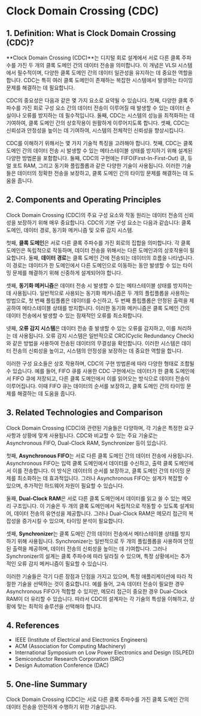 # Clock Domain Crossing (CDC)

## 1. Definition: What is **Clock Domain Crossing (CDC)**?
**Clock Domain Crossing (CDC)**는 디지털 회로 설계에서 서로 다른 클록 주파수를 가진 두 개의 클록 도메인 간의 데이터 전송을 의미합니다. 이 개념은 VLSI 시스템에서 필수적이며, 다양한 클록 도메인 간의 데이터 일관성을 유지하는 데 중요한 역할을 합니다. CDC는 특히 여러 클록 도메인이 존재하는 복잡한 시스템에서 발생하는 타이밍 문제를 해결하는 데 필요합니다. 

CDC의 중요성은 다음과 같은 몇 가지 요소로 요약될 수 있습니다. 첫째, 다양한 클록 주파수를 가진 회로 구성 요소 간의 데이터 전송이 이루어질 때 발생할 수 있는 데이터 손실이나 오류를 방지하는 데 필수적입니다. 둘째, CDC는 시스템의 성능을 최적화하는 데 기여하여, 클록 도메인 간의 상호작용이 원활하게 이루어지도록 합니다. 셋째, CDC는 신뢰성과 안정성을 높이는 데 기여하여, 시스템의 전체적인 신뢰성을 향상시킵니다.

CDC를 이해하기 위해서는 몇 가지 기술적 특징을 고려해야 합니다. 첫째, CDC는 클록 도메인 간의 데이터 전송 시 발생할 수 있는 메타스테이블 상태를 방지하기 위해 설계된 다양한 방법론을 포함합니다. 둘째, CDC의 구현에는 FIFO(First-In-First-Out) 큐, 듀얼 포트 RAM, 그리고 동기화 플립플롭과 같은 다양한 기술이 사용됩니다. 이러한 기술들은 데이터의 정확한 전송을 보장하고, 클록 도메인 간의 타이밍 문제를 해결하는 데 도움을 줍니다.

## 2. Components and Operating Principles
Clock Domain Crossing (CDC)의 주요 구성 요소와 작동 원리는 데이터 전송의 신뢰성을 보장하기 위해 매우 중요합니다. CDC의 기본 구성 요소는 다음과 같습니다: 클록 도메인, 데이터 경로, 동기화 메커니즘 및 오류 감지 시스템.

첫째, **클록 도메인**은 서로 다른 클록 주파수를 가진 회로의 집합을 의미합니다. 각 클록 도메인은 독립적으로 작동하며, 데이터 전송을 위해서는 다른 도메인과의 상호작용이 필요합니다. 둘째, **데이터 경로**는 클록 도메인 간에 전송되는 데이터의 흐름을 나타냅니다. 이 경로는 데이터가 한 도메인에서 다른 도메인으로 이동하는 동안 발생할 수 있는 타이밍 문제를 해결하기 위해 신중하게 설계되어야 합니다.

셋째, **동기화 메커니즘**은 데이터 전송 시 발생할 수 있는 메타스테이블 상태를 방지하는 데 사용됩니다. 일반적으로 사용되는 동기화 메커니즘은 두 개의 플립플롭을 사용하는 방법으로, 첫 번째 플립플롭은 데이터를 수신하고, 두 번째 플립플롭은 안정된 출력을 제공하여 메타스테이블 상태를 방지합니다. 이러한 동기화 메커니즘은 클록 도메인 간의 데이터 전송에서 발생할 수 있는 잠재적인 오류를 최소화합니다.

넷째, **오류 감지 시스템**은 데이터 전송 중 발생할 수 있는 오류를 감지하고, 이를 처리하는 데 사용됩니다. 오류 감지 시스템은 일반적으로 CRC(Cyclic Redundancy Check)와 같은 방법을 사용하여 전송된 데이터의 무결성을 확인합니다. 이러한 시스템은 데이터 전송의 신뢰성을 높이고, 시스템의 안정성을 보장하는 데 중요한 역할을 합니다.

이러한 구성 요소들은 상호 작용하며, CDC의 구현 방법론에 따라 다양한 형태로 조합될 수 있습니다. 예를 들어, FIFO 큐를 사용한 CDC 구현에서는 데이터가 한 클록 도메인에서 FIFO 큐에 저장되고, 다른 클록 도메인에서 이를 읽어오는 방식으로 데이터 전송이 이루어집니다. 이때 FIFO 큐는 데이터의 순서를 보장하고, 클록 도메인 간의 타이밍 문제를 해결하는 데 도움을 줍니다.

## 3. Related Technologies and Comparison
Clock Domain Crossing (CDC)와 관련된 기술들은 다양하며, 각 기술은 특정한 요구 사항과 상황에 맞게 사용됩니다. CDC와 비교할 수 있는 주요 기술로는 Asynchronous FIFO, Dual-Clock RAM, Synchronizer 등이 있습니다.

첫째, **Asynchronous FIFO**는 서로 다른 클록 도메인 간의 데이터 전송에 사용됩니다. Asynchronous FIFO는 입력 클록 도메인에서 데이터를 수신하고, 출력 클록 도메인에서 이를 전송합니다. 이 방식은 데이터의 순서를 보장하고, 클록 도메인 간의 타이밍 문제를 최소화하는 데 효과적입니다. 그러나 Asynchronous FIFO는 설계가 복잡할 수 있으며, 추가적인 하드웨어 자원이 필요할 수 있습니다.

둘째, **Dual-Clock RAM**은 서로 다른 클록 도메인에서 데이터를 읽고 쓸 수 있는 메모리 구조입니다. 이 기술은 두 개의 클록 도메인에서 독립적으로 작동할 수 있도록 설계되어, 데이터 전송의 유연성을 제공합니다. 그러나 Dual-Clock RAM은 메모리 접근의 복잡성을 증가시킬 수 있으며, 타이밍 분석이 필요합니다.

셋째, **Synchronizer**는 클록 도메인 간의 데이터 전송에서 메타스테이블 상태를 방지하기 위해 사용됩니다. Synchronizer는 일반적으로 두 개의 플립플롭을 사용하여 안정된 출력을 제공하며, 데이터 전송의 신뢰성을 높이는 데 기여합니다. 그러나 Synchronizer의 설계는 클록 주파수에 따라 달라질 수 있으며, 특정 상황에서는 추가적인 오류 감지 메커니즘이 필요할 수 있습니다.

이러한 기술들은 각기 다른 장점과 단점을 가지고 있으며, 특정 애플리케이션에 따라 적절한 기술을 선택하는 것이 중요합니다. 예를 들어, 고속 데이터 전송이 필요한 경우 Asynchronous FIFO가 적합할 수 있지만, 메모리 접근이 중요한 경우 Dual-Clock RAM이 더 유리할 수 있습니다. 따라서 CDC의 설계자는 각 기술의 특성을 이해하고, 상황에 맞는 최적의 솔루션을 선택해야 합니다.

## 4. References
- IEEE (Institute of Electrical and Electronics Engineers)
- ACM (Association for Computing Machinery)
- International Symposium on Low Power Electronics and Design (ISLPED)
- Semiconductor Research Corporation (SRC)
- Design Automation Conference (DAC)

## 5. One-line Summary
Clock Domain Crossing (CDC)는 서로 다른 클록 주파수를 가진 클록 도메인 간의 데이터 전송을 안전하게 수행하기 위한 기술입니다.